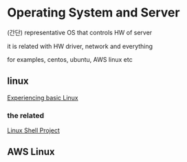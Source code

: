 # Operating System and Server
(간단) representative OS that controls HW of server

it is related with HW driver, network and everything 

for examples, centos, ubuntu, AWS linux etc

## linux

[Experiencing basic Linux](https://github.com/devsacti/HandlingLinux)

### the related
[Linux Shell Project](https://github.com/devsacti/LinuxShellprj)

## AWS Linux

